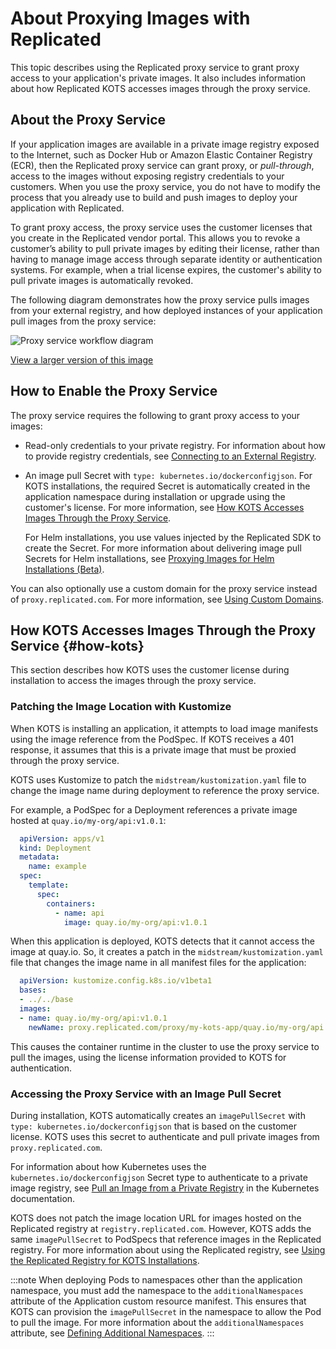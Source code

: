 # About Proxying Images with Replicated

This topic describes using the Replicated proxy service to grant proxy access to your application's private images. It also includes information about how Replicated KOTS accesses images through the proxy service.

## About the Proxy Service

If your application images are available in a private image registry exposed to the Internet, such as Docker Hub or Amazon Elastic Container Registry (ECR), then the Replicated proxy service can grant proxy, or _pull-through_, access to the images without exposing registry credentials to your customers. When you use the proxy service, you do not have to modify the process that you already use to build and push images to deploy your application with Replicated.

To grant proxy access, the proxy service uses the customer licenses that you create in the Replicated vendor portal. This allows you to revoke a customer’s ability to pull private images by editing their license, rather than having to manage image access through separate identity or authentication systems. For example, when a trial license expires, the customer's ability to pull private images is automatically revoked.

The following diagram demonstrates how the proxy service pulls images from your external registry, and how deployed instances of your application pull images from the proxy service:

![Proxy service workflow diagram](/images/private-registry-diagram.png)

[View a larger version of this image](/images/private-registry-diagram-large.png)

## How to Enable the Proxy Service

The proxy service requires the following to grant proxy access to your images:
* Read-only credentials to your private registry. For information about how to provide registry credentials, see [Connecting to an External Registry](packaging-private-images).
* An image pull Secret with `type: kubernetes.io/dockerconfigjson`. For KOTS installations, the required Secret is automatically created in the application namespace during installation or upgrade using the customer's license. For more information, see [How KOTS Accesses Images Through the Proxy Service](#how-kots).
  
  For Helm installations, you use values injected by the Replicated SDK to create the Secret. For more information about delivering image pull Secrets for Helm installations, see [Proxying Images for Helm Installations (Beta)](helm-image-registry).

You can also optionally use a custom domain for the proxy service instead of `proxy.replicated.com`. For more information, see [Using Custom Domains](custom-domains-using).  
## How KOTS Accesses Images Through the Proxy Service {#how-kots}

This section describes how KOTS uses the customer license during installation to access the images through the proxy service.
### Patching the Image Location with Kustomize

When KOTS is installing an application, it attempts to load image manifests
using the image reference from the PodSpec. If KOTS receives a 401 response,
it assumes that this is a private image that must be proxied through the
proxy service.

KOTS uses Kustomize to patch the `midstream/kustomization.yaml` file to change the image name during deployment to reference the proxy service.

For example, a PodSpec for a Deployment references a private image hosted at `quay.io/my-org/api:v1.0.1`:

```yaml
  apiVersion: apps/v1
  kind: Deployment
  metadata:
    name: example
  spec:
    template:
      spec:
        containers:
          - name: api
            image: quay.io/my-org/api:v1.0.1
```

When this application is deployed, KOTS detects that it cannot access
the image at quay.io. So, it creates a patch in the `midstream/kustomization.yaml`
file that changes the image name in all manifest files for the application:

```yaml
  apiVersion: kustomize.config.k8s.io/v1beta1
  bases:
  - ../../base
  images:
  - name: quay.io/my-org/api:v1.0.1
    newName: proxy.replicated.com/proxy/my-kots-app/quay.io/my-org/api
```

This causes the container runtime in the cluster to use the proxy service to pull the images,
using the license information provided to KOTS for authentication.

### Accessing the Proxy Service with an Image Pull Secret

During installation, KOTS automatically creates an `imagePullSecret` with `type: kubernetes.io/dockerconfigjson`
that is based on the customer license. KOTS uses this secret to authenticate and
pull private images from `proxy.replicated.com`.

For information about how Kubernetes uses the `kubernetes.io/dockerconfigjson` Secret type to authenticate to a private image registry, see [Pull an Image from a Private Registry](https://kubernetes.io/docs/tasks/configure-pod-container/pull-image-private-registry/) in the Kubernetes documentation.

KOTS does not patch the image location URL for images hosted on the Replicated registry
at `registry.replicated.com`. However, KOTS adds the same `imagePullSecret` to
PodSpecs that reference images in the Replicated registry. For more information about using the Replicated registry, see [Using the Replicated Registry for KOTS Installations](private-images-replicated).

:::note
When deploying Pods to namespaces other than the application namespace, you must add the namespace to the `additionalNamespaces` attribute of the Application custom resource manifest.
This ensures that KOTS can provision the `imagePullSecret` in the namespace to allow the Pod to pull the image.
For more information about the `additionalNamespaces` attribute, see [Defining Additional Namespaces](operator-defining-additional-namespaces).
:::
